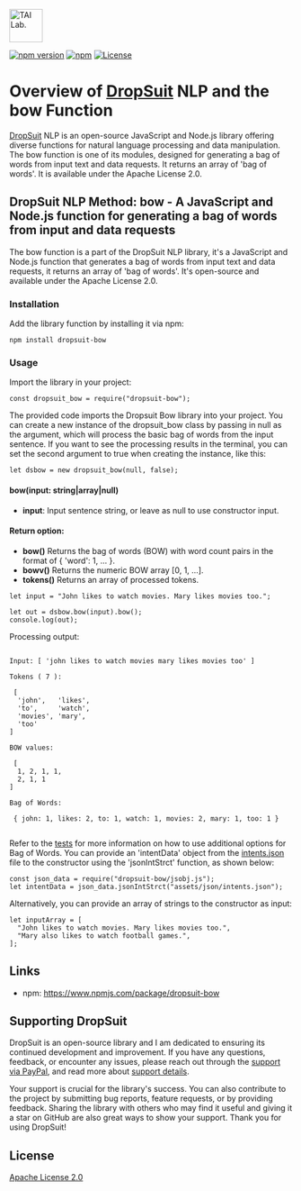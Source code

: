 [<img alt="TAI Lab." width="59px" src="https://github.com/ladooniani/tailab/blob/master/assets/tai_lab_terbinari_cbm_project_logo.png" />](https://github.com/ladooniani/dropsuit#readme)

[![npm version](https://img.shields.io/npm/v/dropsuit-bow.svg?style=flat)](https://www.npmjs.com/package/dropsuit-bow) [![npm](https://img.shields.io/npm/dt/dropsuit-bow.svg?style=flat-square)](https://www.npmjs.com/package/dropsuit-bow) [![License](https://img.shields.io/npm/l/dropsuit-bow.svg)](https://www.npmjs.com/package/dropsuit-bow)

# Overview of [DropSuit](https://github.com/ladooniani/dropsuit#readme) NLP and the bow Function

[DropSuit](https://github.com/ladooniani/dropsuit#readme) NLP is an open-source JavaScript and Node.js library offering diverse functions for natural language processing and data manipulation. The bow function is one of its modules, designed for generating a bag of words from input text and data requests. It returns an array of 'bag of words'. It is available under the Apache License 2.0.

## DropSuit NLP Method: bow - A JavaScript and Node.js function for generating a bag of words from input and data requests

The bow function is a part of the DropSuit NLP library, it's a JavaScript and Node.js function that generates a bag of words from input text and data requests, it returns an array of 'bag of words'. It's open-source and available under the Apache License 2.0.

### Installation

Add the library function by installing it via npm:

```
npm install dropsuit-bow
```

### Usage

Import the library in your project:

```
const dropsuit_bow = require("dropsuit-bow");

```

The provided code imports the Dropsuit Bow library into your project. You can create a new instance of the dropsuit_bow class by passing in null as the argument, which will process the basic bag of words from the input sentence. If you want to see the processing results in the terminal, you can set the second argument to true when creating the instance, like this:

```
let dsbow = new dropsuit_bow(null, false);
```

#### bow(input: string|array|null)

- **input**: Input sentence string, or leave as null to use constructor input.

#### Return option:

- **bow()** Returns the bag of words (BOW) with word count pairs in the format of { 'word': 1, ... }.
- **bowv()** Returns the numeric BOW array [0, 1, ...].
- **tokens()** Returns an array of processed tokens.

```
let input = "John likes to watch movies. Mary likes movies too.";

let out = dsbow.bow(input).bow();
console.log(out);
```

Processing output:

```

Input: [ 'john likes to watch movies mary likes movies too' ]

Tokens ( 7 ):

 [
  'john',   'likes',
  'to',     'watch',
  'movies', 'mary',
  'too'
]

BOW values:

 [
  1, 2, 1, 1,
  2, 1, 1
]

Bag of Words:

 { john: 1, likes: 2, to: 1, watch: 1, movies: 2, mary: 1, too: 1 }


```

Refer to the [tests](https://github.com/ladooniani/dropsuit-bow/blob/main/test/index.test.js) for more information on how to use additional options for Bag of Words. You can provide an 'intentData' object from the [intents.json](https://github.com/ladooniani/dropsuit-bow/blob/main/test/intents.json) file to the constructor using the 'jsonIntStrct' function, as shown below:

```
const json_data = require("dropsuit-bow/jsobj.js");
let intentData = json_data.jsonIntStrct("assets/json/intents.json");

```

Alternatively, you can provide an array of strings to the constructor as input:

```
let inputArray = [
  "John likes to watch movies. Mary likes movies too.",
  "Mary also likes to watch football games.",
];
```

## Links

- npm: https://www.npmjs.com/package/dropsuit-bow

## Supporting DropSuit

DropSuit is an open-source library and I am dedicated to ensuring its continued development and improvement. If you have any questions, feedback, or encounter any issues, please reach out through the [support via PayPal](https://www.paypal.com/paypalme/dropsuit?country.x=GE&locale.x=en_US), and read more about [support details](https://github.com/ladooniani/dropsuit/blob/main/Support.md).

Your support is crucial for the library's success. You can also contribute to the project by submitting bug reports, feature requests, or by providing feedback. Sharing the library with others who may find it useful and giving it a star on GitHub are also great ways to show your support. Thank you for using DropSuit!

## License

[Apache License 2.0](LICENSE.txt)
